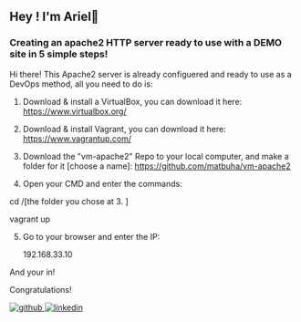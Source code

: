 ## Hey ! I'm Ariel👋  
  



### Creating an apache2 HTTP server ready to use with a DEMO site in 5 simple steps!  
Hi there!
This Apache2 server is already configuered and ready to use as a DevOps method,
all you need to do is:
1. Download & install a VirtualBox, you can download it here:
https://www.virtualbox.org/

2. Download & install Vagrant, you can download it here:
https://www.vagrantup.com/

3. Download the "vm-apache2" Repo to your local computer, and make a folder for it [choose a name]: 
https://github.com/matbuha/vm-apache2

4. Open your CMD and enter the commands:

 cd /[the folder you chose at 3. ]

 vagrant up

5. Go to your browser and enter the IP: 

   192.168.33.10

And your in!

Congratulations!  
  

<a href="https://github.com/matbuha" target="_blank">
<img src=https://img.shields.io/badge/github-%2324292e.svg?&style=for-the-badge&logo=github&logoColor=white alt=github style="margin-bottom: 5px;" />
</a>
<a href="www.linkedin.com/in/ariel-ben-zikri" target="_blank">
<img src=https://img.shields.io/badge/linkedin-%231E77B5.svg?&style=for-the-badge&logo=linkedin&logoColor=white alt=linkedin style="margin-bottom: 5px;" />
</a>  
  

<br/>  

